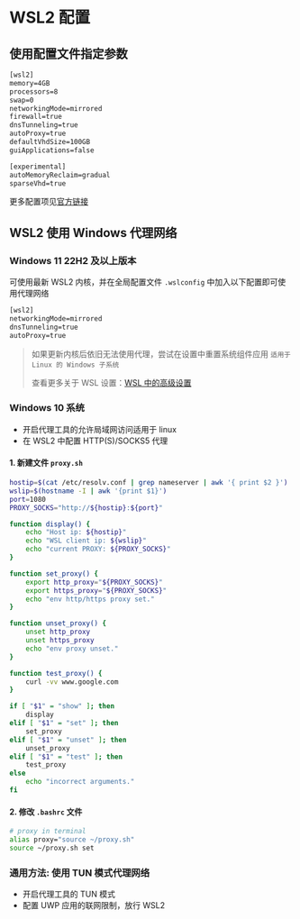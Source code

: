 # WSL2 配置

## 使用配置文件指定参数

```txt
[wsl2]
memory=4GB
processors=8
swap=0
networkingMode=mirrored
firewall=true
dnsTunneling=true
autoProxy=true
defaultVhdSize=100GB
guiApplications=false

[experimental]
autoMemoryReclaim=gradual 
sparseVhd=true
```

更多配置项见[官方链接](https://learn.microsoft.com/en-us/windows/wsl/wsl-config#configure-global-options-with-wslconfig)


## WSL2 使用 Windows 代理网络

### Windows 11 22H2 及以上版本

可使用最新 WSL2 内核，并在全局配置文件 `.wslconfig` 中加入以下配置即可使用代理网络

```txt
[wsl2]
networkingMode=mirrored
dnsTunneling=true
autoProxy=true
```

> 如果更新内核后依旧无法使用代理，尝试在设置中重置系统组件应用 `适用于 Linux 的 Windows 子系统`
> 
> 查看更多关于 WSL 设置：[WSL 中的高级设置](https://learn.microsoft.com/zh-cn/windows/wsl/wsl-config)

### Windows 10 系统

- 开启代理工具的允许局域网访问适用于 linux
- 在 WSL2 中配置 HTTP(S)/SOCKS5 代理

#### 1. 新建文件 `proxy.sh`

```bash
hostip=$(cat /etc/resolv.conf | grep nameserver | awk '{ print $2 }')
wslip=$(hostname -I | awk '{print $1}')
port=1080
PROXY_SOCKS="http://${hostip}:${port}"

function display() {
    echo "Host ip: ${hostip}"
    echo "WSL client ip: ${wslip}"
    echo "current PROXY: ${PROXY_SOCKS}"
}

function set_proxy() {
    export http_proxy="${PROXY_SOCKS}"
    export https_proxy="${PROXY_SOCKS}"
    echo "env http/https proxy set."
}

function unset_proxy() {
    unset http_proxy
    unset https_proxy
    echo "env proxy unset."
}

function test_proxy() {
    curl -vv www.google.com
}

if [ "$1" = "show" ]; then
    display
elif [ "$1" = "set" ]; then
    set_proxy
elif [ "$1" = "unset" ]; then
    unset_proxy
elif [ "$1" = "test" ]; then
    test_proxy
else
    echo "incorrect arguments."
fi
```

#### 2. 修改 `.bashrc` 文件
```bash
# proxy in terminal
alias proxy="source ~/proxy.sh"
source ~/proxy.sh set
```

### 通用方法: 使用 TUN 模式代理网络
- 开启代理工具的 TUN 模式
- 配置 UWP 应用的联网限制，放行 WSL2
